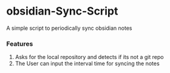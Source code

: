 # obsidian-Sync-Script
A simple script to periodically sync obsidian notes

### Features
1. Asks for the local repository and detects if its not a git repo
2. The User can input the interval time for syncing the notes